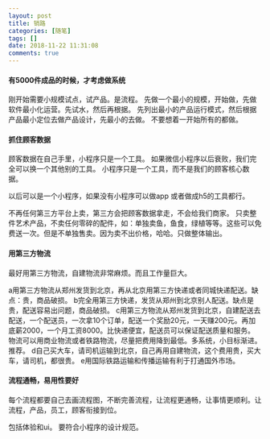 ```yaml
---
layout: post
title: 销路
categories: [随笔]
tags: []
date: 2018-11-22 11:31:08
comments: true
---
```


#### 有5000件成品的时候，才考虑做系统

刚开始需要小规模试点，试产品。是流程。
先做一个最小的规模，开始做，先做软件最小化运营。先试水，然后再根据。
先列出最小的产品运行模式，然后根据产品最小定位去做产品设计，先最小的去做。
不要想着一开始所有的都做。

#### 抓住顾客数据

顾客数据在自己手里，小程序只是一个工具。
如果微信小程序以后衰败，我们完全可以换一个其他别的工具。
小程序只是一个工具，而不是我们的顾客核心数据。

以后可以是一个小程序，如果没有小程序可以做app
或者做成h5的工具都行。

不再任何第三方平台上卖，第三方会把顾客数据拿走，不会给我们商家。
只卖整件艺术产品，不卖任何零碎的配件，如：单独卖鱼，鱼食，绿植等等。这些可以免费送一次。但是不单独售卖。因为卖不出价格，哈哈。只做整体输出。

#### 用第三方物流

最好用第三方物流，自建物流非常麻烦。而且工作量巨大。

a用第三方物流从郑州发货到北京，再从北京用第三方快递或者同城快递配送。缺点：贵，商品破损。
b完全用第三方快递，发货从郑州到北京别人配送。缺点是贵，配送容易出问题，商品破损。
c用第三方物流从郑州发货到北京，自建配送去配送，一个配送员，一次拿10个订单，配送一个奖励20元，一天赚200元。再加底薪2000，一个月工资8000。比快递便宜，配送员可以保证配送质量和服务。
物流可以用商业物流或者铁路物流，尽量把费用降到最低。多系统，小目标渐进。推荐。
d自己买大车，请司机运输到北京，自己再用自建物流，这个费用贵，买大车，请司机，都很贵。
e用国际铁路运输和传播运输有利于打通国外市场。

#### 流程通畅，易用性要好

每个流程都要自己去画流程图，不断完善流程，让流程更通畅，让事情更顺利。让流程，产品，员工，顾客衔接到位。

包括体验和ui。
要符合小程序的设计规范。



